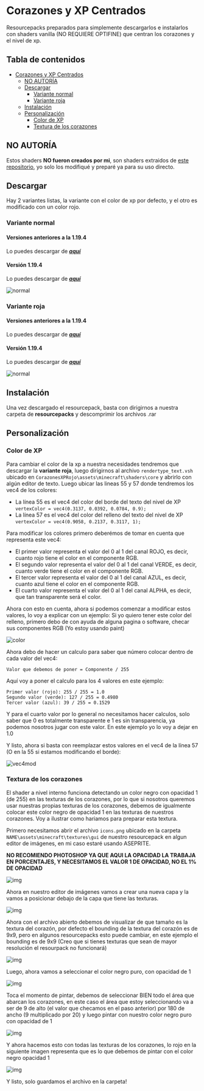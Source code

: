 # Corazones y XP Centrados
 Resourcepacks preparados para simplemente descargarlos e instalarlos con shaders vanilla (NO REQUIERE OPTIFINE) que centran los corazones y el nivel de xp.

## Tabla de contenidos
- [Corazones y XP Centrados](#corazones-y-xp-centrados)
  * [NO AUTORÍA](#no-autor-a)
  * [Descargar](#descargar)
    + [Variante normal](#variante-normal)
    + [Variante roja](#variante-roja)
  * [Instalación](#instalación)
  * [Personalización](#personalización)
    + [Color de XP](#color-de-xp)
    + [Textura de los corazones](#textura-de-los-corazones)

## NO AUTORÍA
 Estos shaders **NO fueron creados por mi**, son shaders extraidos de [este repositorio](https://github.com/McTsts/mc-core-shaders), yo solo los modifiqué y preparé ya para su uso directo.
 
## Descargar
 Hay 2 variantes listas, la variante con el color de xp por defecto, y el otro es modificado con un color rojo.

### Variante normal

 #### Versiones anteriores a la 1.19.4
 Lo puedes descargar de [***aquí***](https://github.com/Julioxidop/Corazones-y-XP-Centrados/releases/tag/normal)
 
 #### Versión 1.19.4
  Lo puedes descargar de [***aquí***](https://github.com/Julioxidop/Corazones-y-XP-Centrados/releases/tag/normal1.19.4)
 
 
 ![normal](https://i.imgur.com/NL4oUN4.png "normal")
 
 ### Variante roja
 
 #### Versiones anteriores a la 1.19.4
 Lo puedes descargar de [***aquí***](https://github.com/Julioxidop/Corazones-y-XP-Centrados/releases/tag/roja)
 
 #### Versión 1.19.4
  Lo puedes descargar de [***aquí***](https://github.com/Julioxidop/Corazones-y-XP-Centrados/releases/tag/roja1.19.4)

 
 
 ![normal](https://i.imgur.com/ASaZLi1.png "normal")

## Instalación
 Una vez descargado el resourcepack, basta con dirigirnos a nuestra carpeta de **resourcepacks** y descomprimir los archivos .rar

## Personalización
 ### Color de XP
 Para cambiar el color de la xp a nuestra necesidades tendremos que descargar la **variante roja**, luego dirigirnos al archivo `rendertype_text.vsh` ubicado en `CorazonesXPRojo\assets\minecraft\shaders\core` y abrirlo con algún editor de texto. Luego ubicar las lineas 55 y 57 donde tendremos los vec4 de los colores:
- La línea 55 es el vec4 del color del borde del texto del nivel de XP `vertexColor = vec4(0.3137, 0.0392, 0.0784, 0.9);`
- La línea 57 es el vec4 del color del relleno del texto del nivel de XP `vertexColor = vec4(0.9058, 0.2137, 0.3117, 1);`
 
 Para modificar los colores primero deberémos de tomar en cuenta que representa este vec4:
- El primer valor representa el valor del 0 al 1 del canal ROJO, es decir, cuanto rojo tiene el color en el componente RGB.
- El segundo valor representa el valor del 0 al 1 del canal VERDE, es decir, cuanto verde tiene el color en el componente RGB.
- El tercer valor representa el valor del 0 al 1 del canal AZUL, es decir, cuanto azul tiene el color en el componente RGB.
- El cuarto valor representa el valor del 0 al 1 del canal ALPHA, es decir, que tan transparente será el color.


Ahora con esto en cuenta, ahora si podemos comenzar a modificar estos valores, lo voy a explicar con un ejemplo:
Si yo quiero tener este color del relleno, primero debo de con ayuda de alguna pagina o software, checar sus componentes RGB (Yo estoy usando paint)

![color](https://i.imgur.com/N7qgrkB.png)

Ahora debo de hacer un calculo para saber que número colocar dentro de cada valor del vec4:
```
Valor que debemos de poner = Componente / 255
```
Aquí voy a poner el calculo para los 4 valores en este ejemplo:
```
Primer valor (rojo): 255 / 255 = 1.0
Segundo valor (verde): 127 / 255 = 0.4980
Tercer valor (azul): 39 / 255 = 0.1529
```
Y para el cuarto valor por lo general no necesitamos hacer calculos, solo saber que 0 es totalmente transparente e 1 es sin transparencia, ya podemos nosotros jugar con este valor. En este ejemplo yo lo voy a dejar en 1.0

Y listo, ahora si basta con reemplazar estos valores en el vec4 de la línea 57 (O en la 55 si estamos modificando el borde):

![vec4mod](https://i.imgur.com/Pq2OvsS.png)

### Textura de los corazones
El shader a nivel interno funciona detectando un color negro con opacidad 1 (de 255) en las texturas de los corazones, por lo que si nosotros queremos usar nuestras propias texturas de los corazones, debemos de igualmente colocar este color negro de opacidad 1 en las texturas de nuestros corazones.
Voy a ilustrar como hariamos para preparar esta textura.

Primero necesitamos abrir el archivo `icons.png` ubicado en la carpeta `NAME\assets\minecraft\textures\gui` de nuestro resourcepack en algun editor de imágenes, en mi caso estaré usando ASEPRITE.

**NO RECOMIENDO PHOTOSHOP YA QUE AQUI LA OPACIDAD LA TRABAJA EN PORCENTAJES, Y NECESITAMOS EL VALOR 1 DE OPACIDAD, NO EL 1% DE OPACIDAD**

![img](https://i.imgur.com/1tgX5z7.png)

Ahora en nuestro editor de imágenes vamos a crear una nueva capa y la vamos a posicionar debajo de la capa que tiene las texturas.

![img](https://i.imgur.com/PNimOiT.png)

Ahora con el archivo abierto debemos de visualizar de que tamaño es la textura del corazón, por defecto el bounding de la textura del corazón es de 9x9, pero en algunos resourcepacks esto puede cambiar, en este ejemplo el bounding es de 9x9 (Creo que si tienes texturas que sean de mayor resolución el resourpack no funcionará)

![img](https://i.imgur.com/AIzQNHw.png)

Luego, ahora vamos a seleccionar el color negro puro, con opacidad de 1

![img](https://i.imgur.com/zoIpTYi.png) 

Toca el momento de pintar, debemos de seleccionar BIEN todo el área que abarcan los corazones, en este caso el área que estoy seleccionando va a ser de 9 de alto (el valor que checamos en el paso anterior) por 180 de ancho (9 multiplicado por 20) y luego pintar con nuestro color negro puro con opacidad de 1

![img](https://i.imgur.com/ncilb7T.png)

Y ahora hacemos esto con todas las texturas de los corazones, lo rojo en la siguiente imagen representa que es lo que debemos de pintar con el color negro opacidad 1

![img](https://i.imgur.com/pHF7TAm.png)

Y listo, solo guardamos el archivo en la carpeta!

